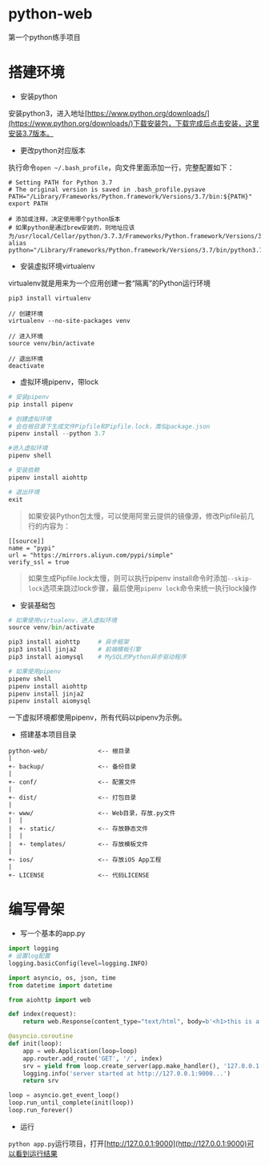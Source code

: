 # python-web

第一个python练手项目

# 搭建环境

- 安装python

安装python3，进入地址[https://www.python.org/downloads/](https://www.python.org/downloads/)下载安装包，下载完成后点击安装，这里安装3.7版本。

- 更改python对应版本

执行命令`open ~/.bash_profile`，向文件里面添加一行，完整配置如下：

```
# Setting PATH for Python 3.7
# The original version is saved in .bash_profile.pysave
PATH="/Library/Frameworks/Python.framework/Versions/3.7/bin:${PATH}"
export PATH

# 添加或注释，决定使用哪个python版本
# 如果python是通过brew安装的，则地址应该为/usr/local/Cellar/python/3.7.3/Frameworks/Python.framework/Versions/3.7/bin/python3.7
alias python="/Library/Frameworks/Python.framework/Versions/3.7/bin/python3.7"
```

- 安装虚拟环境virtualenv

virtualenv就是用来为一个应用创建一套“隔离”的Python运行环境

```
pip3 install virtualenv

// 创建环境
virtualenv --no-site-packages venv

// 进入环境
source venv/bin/activate

// 退出环境
deactivate
```

- 虚拟环境pipenv，带lock

```python
# 安装pipenv
pip install pipenv

# 创建虚拟环境
# 会在根目录下生成文件Pipfile和Pipfile.lock，类似package.json
pipenv install --python 3.7

#进入虚拟环境
pipenv shell

# 安装依赖
pipenv install aiohttp

# 退出环境
exit
```

> 如果安装Python包太慢，可以使用阿里云提供的镜像源，修改Pipfile前几行的内容为：

```
[[source]]
name = "pypi"
url = "https://mirrors.aliyun.com/pypi/simple"
verify_ssl = true
```

> 如果生成Pipfile.lock太慢，则可以执行pipenv install命令时添加`--skip-lock`选项来跳过lock步骤，最后使用`pipenv lock`命令来统一执行lock操作


- 安装基础包

```python
# 如果使用virtualenv，进入虚拟环境
source venv/bin/activate

pip3 install aiohttp     # 异步框架
pip3 install jinja2      # 前端模板引擎
pip3 install aiomysql    # MySQL的Python异步驱动程序

# 如果使用pipenv
pipenv shell
pipenv install aiohttp
pipenv install jinja2
pipenv install aiomysql
```

一下虚拟环境都使用pipenv，所有代码以pipenv为示例。

- 搭建基本项目目录

```
python-web/              <-- 根目录
|
+- backup/               <-- 备份目录
|
+- conf/                 <-- 配置文件
|
+- dist/                 <-- 打包目录
|
+- www/                  <-- Web目录，存放.py文件
|  |
|  +- static/            <-- 存放静态文件
|  |
|  +- templates/         <-- 存放模板文件
|
+- ios/                  <-- 存放iOS App工程
|
+- LICENSE               <-- 代码LICENSE
```

# 编写骨架

- 写一个基本的app.py

```python
import logging
# 设置log配置
logging.basicConfig(level=logging.INFO)

import asyncio, os, json, time
from datetime import datetime

from aiohttp import web

def index(request):
    return web.Response(content_type="text/html", body=b'<h1>this is a test</h1>')

@asyncio.coroutine
def init(loop):
    app = web.Application(loop=loop)
    app.router.add_route('GET', '/', index)
    srv = yield from loop.create_server(app.make_handler(), '127.0.0.1', 9000)
    logging.info('server started at http://127.0.0.1:9000...')
    return srv

loop = asyncio.get_event_loop()
loop.run_until_complete(init(loop))
loop.run_forever()
```

- 运行

`python app.py`运行项目，打开[http://127.0.0.1:9000](http://127.0.0.1:9000)可以看到运行结果



